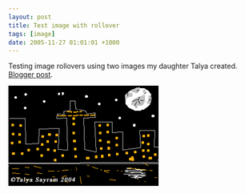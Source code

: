 ```yaml
---
layout: post
title: Test image with rollover
tags: [image]
date: 2005-11-27 01:01:01 +1000
---
```


Testing image rollovers using two images my daughter Talya created. [Blogger post](https://robertmarkbram.blogspot.com/2005/11/test-image-with-rollover.html).

<img src="/assets/personal/images/2005/landscape1.gif" border="0" alt="" onmouseover="this.src='/assets/personal/images/2005/landscape4.gif';" onmouseout="this.src='/assets/personal/images/2005/landscape1.gif';" />
